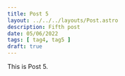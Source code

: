 ```yaml
---
title: Post 5
layout: ../../../layouts/Post.astro
description: Fifth post
date: 05/06/2022
tags: [ tag4, tag5 ]
draft: true
---
```


This is Post 5.
